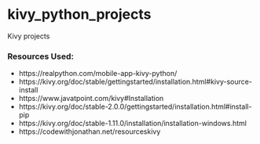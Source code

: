 # kivy_python_projects
Kivy projects



<h3>Resources Used:</h3>
<ul>
<li>https://realpython.com/mobile-app-kivy-python/</li>
<li>https://kivy.org/doc/stable/gettingstarted/installation.html#kivy-source-install</li>
<li>https://www.javatpoint.com/kivy#Installation</li>
<li>https://kivy.org/doc/stable-2.0.0/gettingstarted/installation.html#install-pip</li>
<li>https://kivy.org/doc/stable-1.11.0/installation/installation-windows.html</li>
<li>https://codewithjonathan.net/resourceskivy</li>
</ul>
